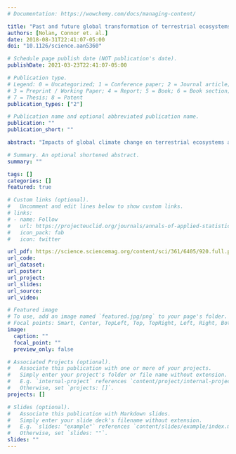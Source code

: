 ```yaml
---
# Documentation: https://wowchemy.com/docs/managing-content/

title: "Past and future global transformation of terrestrial ecosystems under climate change"
authors: [Nolan, Connor et. al.]
date: 2018-08-31T22:41:07-05:00
doi: "10.1126/science.aan5360"

# Schedule page publish date (NOT publication's date).
publishDate: 2021-03-23T22:41:07-05:00

# Publication type.
# Legend: 0 = Uncategorized; 1 = Conference paper; 2 = Journal article;
# 3 = Preprint / Working Paper; 4 = Report; 5 = Book; 6 = Book section;
# 7 = Thesis; 8 = Patent
publication_types: ["2"]

# Publication name and optional abbreviated publication name.
publication: ""
publication_short: ""

abstract: "Impacts of global climate change on terrestrial ecosystems are imperfectly constrained by ecosystem models and direct observations. Pervasive ecosystem transformations occurred in response to warming and associated climatic changes during the last glacial-to-interglacial transition, which was comparable in magnitude to warming projected for the next century under high-emission scenarios. We reviewed 594 published paleoecological records to examine compositional and structural changes in terrestrial vegetation since the last glacial period and to project the magnitudes of ecosystem transformations under alternative future emission scenarios. Our results indicate that terrestrial ecosystems are highly sensitive to temperature change and suggest that, without major reductions in greenhouse gas emissions to the atmosphere, terrestrial ecosystems worldwide are at risk of major transformation, with accompanying disruption of ecosystem services and impacts on biodiversity."

# Summary. An optional shortened abstract.
summary: ""

tags: []
categories: []
featured: true

# Custom links (optional).
#   Uncomment and edit lines below to show custom links.
# links:
# - name: Follow
#   url: https://projecteuclid.org/journals/annals-of-applied-statistics/volume-13/issue-4/Predicting-paleoclimate-from-compositional-data-using-multivariate-Gaussian-process-inverse/10.1214/19-AOAS1281.short
#   icon_pack: fab
#   icon: twitter

url_pdf: https://science.sciencemag.org/content/sci/361/6405/920.full.pdf?casa_token=rY4rCHrg66wAAAAA:IWhQGRkR6b2M7OoYoX1kkcGf3V8ptvqp27V3aOE9xe1rWDCeynQ79fUMde82ERAuQlwUFgOrIkJ7xQ
url_code:
url_dataset:
url_poster:
url_project:
url_slides:
url_source:
url_video:

# Featured image
# To use, add an image named `featured.jpg/png` to your page's folder. 
# Focal points: Smart, Center, TopLeft, Top, TopRight, Left, Right, BottomLeft, Bottom, BottomRight.
image:
  caption: ""
  focal_point: ""
  preview_only: false

# Associated Projects (optional).
#   Associate this publication with one or more of your projects.
#   Simply enter your project's folder or file name without extension.
#   E.g. `internal-project` references `content/project/internal-project/index.md`.
#   Otherwise, set `projects: []`.
projects: []

# Slides (optional).
#   Associate this publication with Markdown slides.
#   Simply enter your slide deck's filename without extension.
#   E.g. `slides: "example"` references `content/slides/example/index.md`.
#   Otherwise, set `slides: ""`.
slides: ""
---
```


